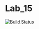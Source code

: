 # Lab_15

[![Build Status](https://www.travis-ci.com/Kirill1210/Lab_15.svg?branch=main)](https://www.travis-ci.com/Kirill1210/Lab_15)